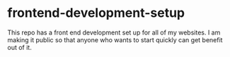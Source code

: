 # frontend-development-setup
This repo has a front end development set up for all of my websites. I am making it public so that anyone who wants to start quickly can get benefit out of it. 
